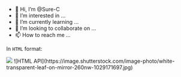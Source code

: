 - 👋 Hi, I’m @Sure-C
- 👀 I’m interested in ...
- 🌱 I’m currently learning ...
- 💞️ I’m looking to collaborate on ...
- 📫 How to reach me ...

<!---
Sure-C/Sure-C is a ✨ special ✨ repository because its `README.md` (this file) appears on your GitHub profile.
You can click the Preview link to take a look at your changes.
--->

In `HTML` format:

<img src="https://image.shutterstock.com/image-photo/white-transparent-leaf-on-mirror-260nw-1029171697.jpg"/>
![HTML API](https://image.shutterstock.com/image-photo/white-transparent-leaf-on-mirror-260nw-1029171697.jpg)
